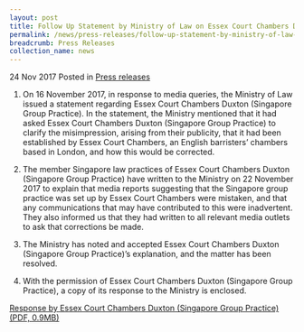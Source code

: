 ```yaml
---
layout: post
title: Follow Up Statement by Ministry of Law on Essex Court Chambers Duxton (Singapore Group Practice)
permalink: /news/press-releases/follow-up-statement-by-ministry-of-law-on-essex-court-chambers-d
breadcrumb: Press Releases
collection_name: news
---
```


24 Nov 2017 Posted in [Press releases](/news/press-releases)

1. On 16 November 2017, in response to media queries, the Ministry of Law issued a statement regarding Essex Court Chambers Duxton (Singapore Group Practice). In the statement, the Ministry mentioned that it had asked Essex Court Chambers Duxton (Singapore Group Practice) to clarify the misimpression, arising from their publicity, that it had been established by Essex Court Chambers, an English barristers’ chambers based in London, and how this would be corrected.

2. The member Singapore law practices of Essex Court Chambers Duxton (Singapore Group Practice) have written to the Ministry on 22 November 2017 to explain that media reports suggesting that the Singapore group practice was set up by Essex Court Chambers were mistaken, and that any communications that may have contributed to this were inadvertent. They also informed us that they had written to all relevant media outlets to ask that corrections be made.

3. The Ministry has noted and accepted Essex Court Chambers Duxton (Singapore Group Practice)’s explanation, and the matter has been resolved.

4. With the permission of Essex Court Chambers Duxton (Singapore Group Practice), a copy of its response to the Ministry is enclosed. 

[Response by Essex Court Chambers Duxton (Singapore Group Practice)(PDF, 0.9MB)](/files/news/press-releases/2017/11/ECCDSGP_Response.pdf)
